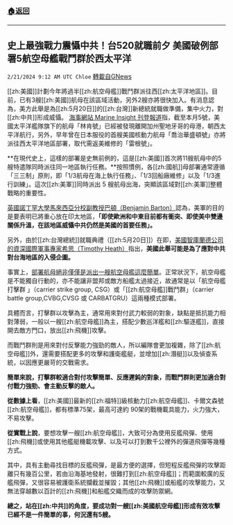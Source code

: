 ###  [:house:返回](README.md)
---


## 史上最強戰力震懾中共！台520就職前夕 美國破例部署5航空母艦戰鬥群於西太平洋
`2/21/2024 9:12 AM UTC Chloe` [轉載自GNews](https://gnews.org/articles/2328395)



  
[[zh:美國]]計劃今年將過半[[zh:航空母艦]]戰鬥群派往西[[zh:太平洋地區]]。目前，已有3艘[[zh:美國]]航母在該區域活動，另外2艘亦將很快加入。有消息認為，美方此舉是為[[zh:5月20日]]的[[zh:台灣]]新總統就職做準備，集中火力，對[[zh:中共]]形成威懾。
[海事網站 Marine Insight 刊登報道](https://www.marineinsight.com/shipping-news/us-navy-set-to-deploy-5-aircraft-carriers-to-the-western-pacific-region/)指，截至本月5號，美國太平洋艦隊旗下的航母「林肯號」已經被發現離開加州聖地牙哥的母港，朝西太平洋航行，另外，早年曾在日本服役的首艘美國核動力航母「喬治華盛頓號」亦將派往西太平洋地區部署，取代需返美維修的「雷根號」。

**在現代史上，這樣的部署是史無前例的，這是[[zh:美國]]首次將11艘航母中的5艘特遣隊同時派往同一地區執行任務。**按照慣例，各[[zh:國航]]母部署通常遵循「三三制」原則，即「1/3航母在海上執行任務」、「1/3回船廠維修」以及「1/3進行訓練」。這次[[zh:美軍]]同時派出 5 艘航母出海，突顯該區域對[[zh:美軍]]整體戰略的重要性。

[英國諾丁罕大學馬來西亞分校副教授巴頓（Benjamin Barton）](https://www.scmp.com/news/china/diplomacy/article/3251933/us-deploy-5-aircraft-carriers-western-pacific-show-strength-china)認為，美軍的目的是要表明已將重心放在印太地區，**「即使歐洲和中東目前都有衝突、即使美中雙邊關係升溫，在該地區威懾中共仍然是美國的首要任務」。**

另外，由於[[zh:台灣總統]]就職典禮（[[zh:5月20日]]）在即，[美國智庫蘭德公司的資深國際軍事專家希思（Timothy Heath）](https://asiatimes.com/2024/02/will-china-have-the-manpower-to-take-taiwan/)指出，**美國此舉可能是為了應對中共對台海地區的入侵企圖。**

  

事實上，[部署航母絕非僅僅是派出一艘航空母艦這麼簡單](https://strategy.style/archives/carrier-battle-group-and-pratas-islands)。正常狀況下，航空母艦是不能獨自行動的，亦不能讓非盟邦或敵方船艦太過接近，故通常是以「航空母艦打擊群 」（carrier strike group, CSG）或「[[zh:航空母艦]]戰鬥群」（carrier battle group,CVBG,CVSG 或 CARBATGRU）這兩種模式部署。

具體而言，打擊群以攻擊為主，通常用來對付武力較弱的對象，缺點是抵抗能力相對薄弱，一般以一艘[[zh:航空母艦]]為主，搭配少數巡洋艦和[[zh:驅逐艦]]，直接開去敵方門口，放出[[zh:飛機]]攻擊。

  

而戰鬥群則是用來對付反擊能力強勁的敵人，所以編隊會更加複雜，除了[[zh:航空母艦]]外，還需要搭配更多的攻擊和護衛艦艇，並增加[[zh:潛艇]]以及偵查系統，以因應更嚴苛的交戰需求。

  

**簡單來說，打擊群較適合對付攻擊簡單、反應遲鈍的對象，而戰鬥群則更加適合對付戰力強勁、會主動反擊的敵人。**

**從數據上看**，[[zh:美國]]最新的[[zh:福特]]級核動力[[zh:航空母艦]]、卡爾文森號[[zh:航空母艦]]，都有標準75架，最高可達約 90架的戰機載具能力，火力強大，不易攻擊。

  

**從實戰上說**，要想攻擊一艘[[zh:航空母艦]]，大致可分為使用反艦飛彈、使用[[zh:飛機]]或使用其他艦艇機載攻擊、以及可以打到數千公裡外的彈道飛彈等幾種方式。

其中，具有主動尋找目標的反艦飛彈，是最方便的選擇，但短程反艦飛彈的攻擊距離只有幾百公里，若由沿海基地發射，很難打到[[zh:航空母艦]]；而範圍較廣的反艦飛彈，又很容易被護衛系統攔截並摧毀；其他[[zh:飛機]]或船艦的攻擊能力，又無法穿越數以百計的[[zh:飛機]]和船艦交織而成的攻擊防禦網。

  

**總之，站在[[zh:中共]]的角度，要成功對一艘[[zh:美國航空母艦]]形成有效攻擊已經不是一件簡單的事，何況還有****5****艘。**
